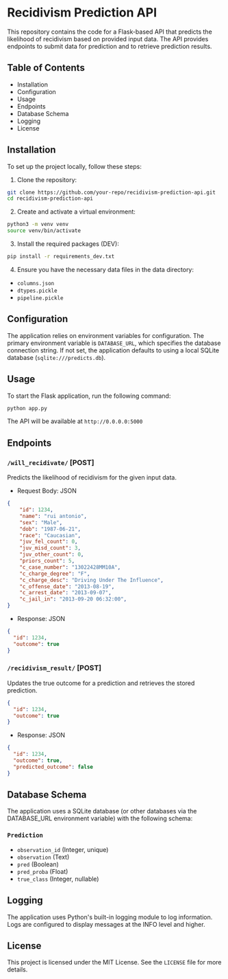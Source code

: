 # Recidivism Prediction API

This repository contains the code for a Flask-based API that predicts the likelihood of recidivism based on provided input data. The API provides endpoints to submit data for prediction and to retrieve prediction results.

## Table of Contents

- Installation
- Configuration
- Usage
- Endpoints
- Database Schema
- Logging
- License

## Installation

To set up the project locally, follow these steps:

1. Clone the repository:

```bash
git clone https://github.com/your-repo/recidivism-prediction-api.git
cd recidivism-prediction-api
```

2. Create and activate a virtual environment:

```bash
python3 -m venv venv
source venv/bin/activate
```

3. Install the required packages (DEV): 

```bash
pip install -r requirements_dev.txt
```

4. Ensure you have the necessary data files in the data directory:

- `columns.json`
- `dtypes.pickle`
- `pipeline.pickle`

## Configuration

The application relies on environment variables for configuration. The primary environment variable is `DATABASE_URL`, which specifies the database connection string. If not set, the application defaults to using a local SQLite database (`sqlite:///predicts.db`).

## Usage

To start the Flask application, run the following command:

```bash
python app.py
```

The API will be available at `http://0.0.0.0:5000`

## Endpoints

### `/will_recidivate/` [POST]

Predicts the likelihood of recidivism for the given input data.

- Request Body: JSON

```json
{
    "id": 1234,
    "name": "rui antonio",
    "sex": "Male",
    "dob": "1987-06-21",
    "race": "Caucasian",
    "juv_fel_count": 0,
    "juv_misd_count": 3,
    "juv_other_count": 0,
    "priors_count": 5,
    "c_case_number": "13022428MM10A",
    "c_charge_degree": "F",
    "c_charge_desc": "Driving Under The Influence",
    "c_offense_date": "2013-08-19",
    "c_arrest_date": "2013-09-07",
    "c_jail_in": "2013-09-20 06:32:00",
}
```

- Response: JSON

```json
{
  "id": 1234,
  "outcome": true
}
```
### `/recidivism_result/` [POST]

Updates the true outcome for a prediction and retrieves the stored prediction.

```json
{
  "id": 1234,
  "outcome": true
}
```

- Response: JSON

```json
{
  "id": 1234,
  "outcome": true,
  "predicted_outcome": false
}
```

## Database Schema

The application uses a SQLite database (or other databases via the DATABASE_URL environment variable) with the following schema:

### `Prediction`
- `observation_id` (Integer, unique)
- `observation` (Text)
- `pred` (Boolean)
- `pred_proba` (Float)
- `true_class` (Integer, nullable)


## Logging

The application uses Python's built-in logging module to log information. Logs are configured to display messages at the INFO level and higher.

## License

This project is licensed under the MIT License. See the `LICENSE` file for more details.